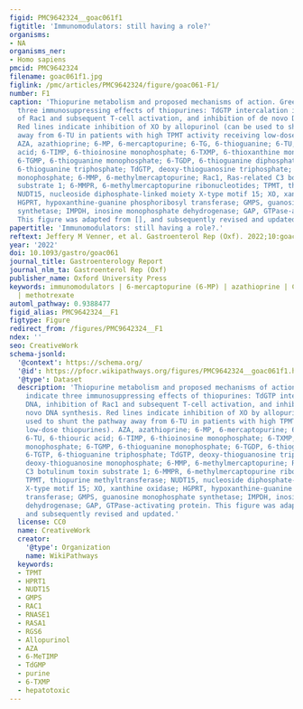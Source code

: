 ```yaml
---
figid: PMC9642324__goac061f1
figtitle: 'Immunomodulators: still having a role?'
organisms:
- NA
organisms_ner:
- Homo sapiens
pmcid: PMC9642324
filename: goac061f1.jpg
figlink: /pmc/articles/PMC9642324/figure/goac061-F1/
number: F1
caption: 'Thiopurine metabolism and proposed mechanisms of action. Green boxes indicate
  three immunosuppressing effects of thiopurines: TdGTP intercalation into DNA, inhibition
  of Rac1 and subsequent T-cell activation, and inhibition of de novo DNA synthesis.
  Red lines indicate inhibition of XO by allopurinol (can be used to shunt the pathway
  away from 6-TU in patients with high TPMT activity receiving low-dose thiopurines).
  AZA, azathioprine; 6-MP, 6-mercaptopurine; 6-TG, 6-thioguanine; 6-TU, 6-thiouric
  acid; 6-TIMP, 6-thioinosine monophosphate; 6-TXMP, 6-thioxanthine monophosphate;
  6-TGMP, 6-thioguanine monophosphate; 6-TGDP, 6-thioguanine diphosphate; 6-TGTP,
  6-thioguanine triphosphate; TdGTP, deoxy-thioguanosine triphosphate; TdGMP, deoxy-thioguanosine
  monophosphate; 6-MMP, 6-methylmercaptopurine; Rac1, Ras-related C3 botulinum toxin
  substrate 1; 6-MMPR, 6-methylmercaptopurine ribonucleotides; TPMT, thiopurine methyltransferase;
  NUDT15, nucleoside diphosphate-linked moiety X-type motif 15; XO, xanthine oxidase;
  HGPRT, hypoxanthine-guanine phosphoribosyl transferase; GMPS, guanosine monophosphate
  synthetase; IMPDH, inosine monophosphate dehydrogenase; GAP, GTPase-activating protein.
  This figure was adapted from [], and subsequently revised and updated.'
papertitle: 'Immunomodulators: still having a role?.'
reftext: Jeffery M Venner, et al. Gastroenterol Rep (Oxf). 2022;10:goac061.
year: '2022'
doi: 10.1093/gastro/goac061
journal_title: Gastroenterology Report
journal_nlm_ta: Gastroenterol Rep (Oxf)
publisher_name: Oxford University Press
keywords: immunomodulators | 6-mercaptopurine (6-MP) | azathioprine | Crohn’s disease
  | methotrexate
automl_pathway: 0.9388477
figid_alias: PMC9642324__F1
figtype: Figure
redirect_from: /figures/PMC9642324__F1
ndex: ''
seo: CreativeWork
schema-jsonld:
  '@context': https://schema.org/
  '@id': https://pfocr.wikipathways.org/figures/PMC9642324__goac061f1.html
  '@type': Dataset
  description: 'Thiopurine metabolism and proposed mechanisms of action. Green boxes
    indicate three immunosuppressing effects of thiopurines: TdGTP intercalation into
    DNA, inhibition of Rac1 and subsequent T-cell activation, and inhibition of de
    novo DNA synthesis. Red lines indicate inhibition of XO by allopurinol (can be
    used to shunt the pathway away from 6-TU in patients with high TPMT activity receiving
    low-dose thiopurines). AZA, azathioprine; 6-MP, 6-mercaptopurine; 6-TG, 6-thioguanine;
    6-TU, 6-thiouric acid; 6-TIMP, 6-thioinosine monophosphate; 6-TXMP, 6-thioxanthine
    monophosphate; 6-TGMP, 6-thioguanine monophosphate; 6-TGDP, 6-thioguanine diphosphate;
    6-TGTP, 6-thioguanine triphosphate; TdGTP, deoxy-thioguanosine triphosphate; TdGMP,
    deoxy-thioguanosine monophosphate; 6-MMP, 6-methylmercaptopurine; Rac1, Ras-related
    C3 botulinum toxin substrate 1; 6-MMPR, 6-methylmercaptopurine ribonucleotides;
    TPMT, thiopurine methyltransferase; NUDT15, nucleoside diphosphate-linked moiety
    X-type motif 15; XO, xanthine oxidase; HGPRT, hypoxanthine-guanine phosphoribosyl
    transferase; GMPS, guanosine monophosphate synthetase; IMPDH, inosine monophosphate
    dehydrogenase; GAP, GTPase-activating protein. This figure was adapted from [],
    and subsequently revised and updated.'
  license: CC0
  name: CreativeWork
  creator:
    '@type': Organization
    name: WikiPathways
  keywords:
  - TPMT
  - HPRT1
  - NUDT15
  - GMPS
  - RAC1
  - RNASE1
  - RASA1
  - RGS6
  - Allopurinol
  - AZA
  - 6-MeTIMP
  - TdGMP
  - purine
  - 6-TXMP
  - hepatotoxic
---
```

